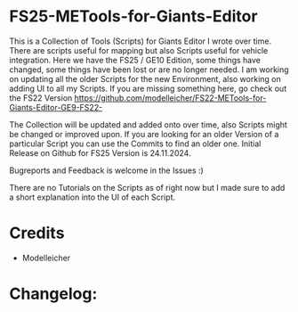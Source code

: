 # FS25-METools-for-Giants-Editor

This is a Collection of Tools (Scripts) for Giants Editor I wrote over time. There are scripts useful for mapping but also Scripts useful for vehicle integration.
Here we have the FS25 / GE10 Edition, some things have changed, some things have been lost or are no longer needed.
I am working on updating all the older Scripts for the new Environment, also working on adding UI to all my Scripts. 
If you are missing something here, go check out the FS22 Version https://github.com/modelleicher/FS22-METools-for-Giants-Editor-GE9-FS22-

The Collection will be updated and added onto over time, also Scripts might be changed or improved upon. If you are looking for an older Version of a particular Script you can use the Commits to find an older one.
Initial Release on Github for FS25 Version is 24.11.2024.

Bugreports and Feedback is welcome in the Issues :)


There are no Tutorials on the Scripts as of right now but I made sure to add a short explanation into the UI of each Script. 

# Credits
- Modelleicher

# Changelog:
